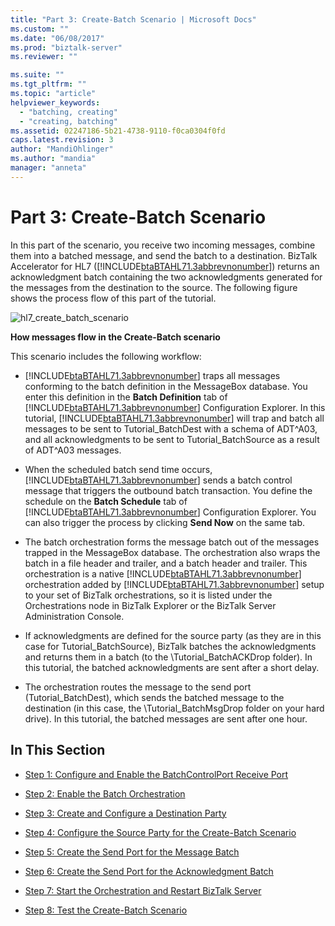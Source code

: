 ```yaml
---
title: "Part 3: Create-Batch Scenario | Microsoft Docs"
ms.custom: ""
ms.date: "06/08/2017"
ms.prod: "biztalk-server"
ms.reviewer: ""

ms.suite: ""
ms.tgt_pltfrm: ""
ms.topic: "article"
helpviewer_keywords: 
  - "batching, creating"
  - "creating, batching"
ms.assetid: 02247186-5b21-4738-9110-f0ca0304f0fd
caps.latest.revision: 3
author: "MandiOhlinger"
ms.author: "mandia"
manager: "anneta"
---
```

# Part 3: Create-Batch Scenario
In this part of the scenario, you receive two incoming messages, combine them into a batched message, and send the batch to a destination. BizTalk Accelerator for HL7 ([!INCLUDE[btaBTAHL71.3abbrevnonumber](../../includes/btabtahl71-3abbrevnonumber-md.md)]) returns an acknowledgment batch containing the two acknowledgments generated for the messages from the destination to the source. The following figure shows the process flow of this part of the tutorial.  
  
 ![](../../adapters-and-accelerators/accelerator-hl7/media/hl7-create-batch-scenario.gif "hl7_create_batch_scenario")  
  
 **How messages flow in the Create-Batch scenario**  
  
 This scenario includes the following workflow:  
  
- [!INCLUDE[btaBTAHL71.3abbrevnonumber](../../includes/btabtahl71-3abbrevnonumber-md.md)] traps all messages conforming to the batch definition in the MessageBox database. You enter this definition in the **Batch Definition** tab of [!INCLUDE[btaBTAHL71.3abbrevnonumber](../../includes/btabtahl71-3abbrevnonumber-md.md)] Configuration Explorer. In this tutorial, [!INCLUDE[btaBTAHL71.3abbrevnonumber](../../includes/btabtahl71-3abbrevnonumber-md.md)] will trap and batch all messages to be sent to Tutorial_BatchDest with a schema of ADT^A03, and all acknowledgments to be sent to Tutorial_BatchSource as a result of ADT^A03 messages.  
  
- When the scheduled batch send time occurs, [!INCLUDE[btaBTAHL71.3abbrevnonumber](../../includes/btabtahl71-3abbrevnonumber-md.md)] sends a batch control message that triggers the outbound batch transaction. You define the schedule on the **Batch Schedule** tab of [!INCLUDE[btaBTAHL71.3abbrevnonumber](../../includes/btabtahl71-3abbrevnonumber-md.md)] Configuration Explorer. You can also trigger the process by clicking **Send Now** on the same tab.  
  
- The batch orchestration forms the message batch out of the messages trapped in the MessageBox database. The orchestration also wraps the batch in a file header and trailer, and a batch header and trailer. This orchestration is a native [!INCLUDE[btaBTAHL71.3abbrevnonumber](../../includes/btabtahl71-3abbrevnonumber-md.md)] orchestration added by [!INCLUDE[btaBTAHL71.3abbrevnonumber](../../includes/btabtahl71-3abbrevnonumber-md.md)] setup to your set of BizTalk orchestrations, so it is listed under the Orchestrations node in BizTalk Explorer or the BizTalk Server Administration Console.  
  
- If acknowledgments are defined for the source party (as they are in this case for Tutorial_BatchSource), BizTalk batches the acknowledgments and returns them in a batch (to the \Tutorial_BatchACKDrop folder). In this tutorial, the batched acknowledgments are sent after a short delay.  
  
- The orchestration routes the message to the send port (Tutorial_BatchDest), which sends the batched message to the destination (in this case, the \Tutorial_BatchMsgDrop folder on your hard drive). In this tutorial, the batched messages are sent after one hour.  
  
## In This Section  
  
-   [Step 1: Configure and Enable the BatchControlPort Receive Port](../../adapters-and-accelerators/accelerator-hl7/step-1-configure-and-enable-the-batchcontrolport-receive-port.md)  
  
-   [Step 2: Enable the Batch Orchestration](../../adapters-and-accelerators/accelerator-hl7/step-2-enable-the-batch-orchestration.md)  
  
-   [Step 3: Create and Configure a Destination Party](../../adapters-and-accelerators/accelerator-hl7/step-3-create-and-configure-a-destination-party.md)  
  
-   [Step 4: Configure the Source Party for the Create-Batch Scenario](../../adapters-and-accelerators/accelerator-hl7/step-4-configure-the-source-party-for-the-create-batch-scenario.md)  
  
-   [Step 5: Create the Send Port for the Message Batch](../../adapters-and-accelerators/accelerator-hl7/step-5-create-the-send-port-for-the-message-batch.md)  
  
-   [Step 6: Create the Send Port for the Acknowledgment Batch](../../adapters-and-accelerators/accelerator-hl7/step-6-create-the-send-port-for-the-acknowledgment-batch.md)  
  
-   [Step 7: Start the Orchestration and Restart BizTalk Server](../../adapters-and-accelerators/accelerator-hl7/step-7-start-the-orchestration-and-restart-biztalk-server.md)  
  
-   [Step 8: Test the Create-Batch Scenario](../../adapters-and-accelerators/accelerator-hl7/step-8-test-the-create-batch-scenario.md)